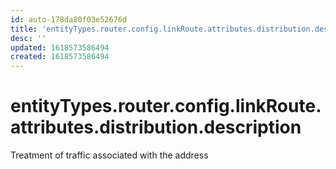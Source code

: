 ```yaml
---
id: auto-178da80f03e52676d
title: 'entityTypes.router.config.linkRoute.attributes.distribution.description'
desc: ''
updated: 1618573586494
created: 1618573586494
---
```

# entityTypes.router.config.linkRoute.attributes.distribution.description

Treatment of traffic associated with the address